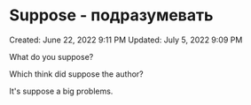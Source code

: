 # Suppose - подразумевать

Created: June 22, 2022 9:11 PM
Updated: July 5, 2022 9:09 PM

What do you suppose?

Which think did suppose the author?

It's suppose a big problems.